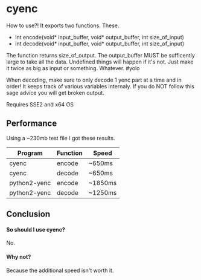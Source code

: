 # cyenc
How to use?! It exports two functions. These.

- int encode(void* input_buffer, void* output_buffer, int size_of_input)
- int decode(void* input_buffer, void* output_buffer, int size_of_input)

The function returns size_of_output.
The output_buffer MUST be sufficently large to take all the data. Undefined things will happen if it's not. Just make it twice as big as input or something. Whatever. #yolo

When decoding, make sure to only decode 1 yenc part at a time and in order! It keeps track of various variables internaly. If you do NOT follow this sage advice you will get broken output.

Requires SSE2 and x64 OS

## Performance

Using a ~230mb test file I got these results.

| Program      | Function   | Speed      |
| ----------   | ---------- | ---------- |
| cyenc        | encode     | ~650ms     |
| cyenc        | decode     | ~650ms     |
| python2-yenc | encode     | ~1850ms    |
| python2-yenc | decode     | ~1250ms    |

## Conclusion

#### So should I use cyenc?
No.

#### Why not?
Because the additional speed isn't worth it.
